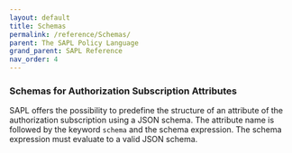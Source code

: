 ```yaml
---
layout: default
title: Schemas
permalink: /reference/Schemas/
parent: The SAPL Policy Language
grand_parent: SAPL Reference
nav_order: 4
---
```


### Schemas for Authorization Subscription Attributes

SAPL offers the possibility to predefine the structure of an attribute of the authorization subscription using a JSON schema. The attribute name is followed by the keyword `schema` and the schema expression. The schema expression must evaluate to a valid JSON schema.
